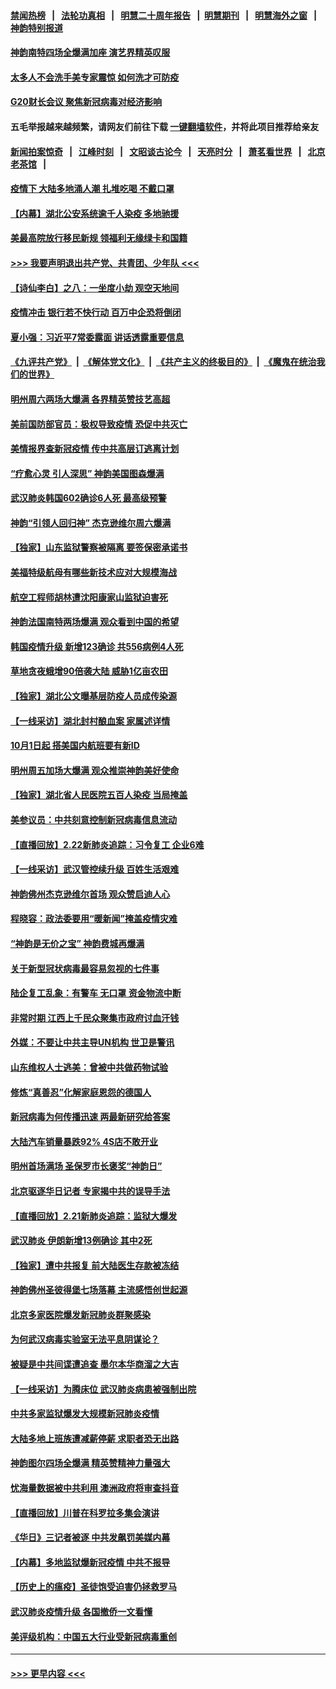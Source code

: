 #### [禁闻热榜](热点新闻.md?=0)  &nbsp;&nbsp;|&nbsp;&nbsp; [法轮功真相](https://github.com/gfw-breaker/truth/blob/master/README.md?=0) &nbsp;&nbsp;|&nbsp;&nbsp; [明慧二十周年报告](https://github.com/gfw-breaker/mh-reports/blob/master/README.md?=0) &nbsp;&nbsp;|&nbsp;&nbsp;[明慧期刊](https://github.com/gfw-breaker/mh-qikan) &nbsp;&nbsp;|&nbsp;&nbsp; [明慧海外之窗](https://github.com/gfw-breaker/mh-news/blob/master/README.md?=0) &nbsp;&nbsp;|&nbsp;&nbsp; [神韵特别报道](https://github.com/gfw-breaker/mh-news/blob/master/shenyun.md?=0)
#### [神韵南特四场全爆满加座 演艺界精英叹服](../pages/nf4514/n11890586.md?t=02241331) 
#### [太多人不会洗手美专家震惊 如何洗才可防疫](../pages/nf4514/n11875866.md?t=02241331) 
#### [G20财长会议 聚焦新冠病毒对经济影响](../pages/nf4514/n11890400.md?t=02241331) 
#### 五毛举报越来越频繁，请网友们前往下载 [一键翻墙软件](https://github.com/gfw-breaker/ssr-accounts)，并将此项目推荐给亲友
#### [新闻拍案惊奇](https://github.com/gfw-breaker/banned-news/blob/master/pages/link4.md) &nbsp;&nbsp;|&nbsp;&nbsp; [江峰时刻](https://github.com/gfw-breaker/banned-news/blob/master/pages/link4.md) &nbsp;&nbsp;|&nbsp;&nbsp; [文昭谈古论今](https://github.com/gfw-breaker/banned-news/blob/master/pages/link4.md) &nbsp;&nbsp;|&nbsp;&nbsp; [天亮时分](https://github.com/gfw-breaker/banned-news/blob/master/pages/link4.md) &nbsp;&nbsp;|&nbsp;&nbsp; [萧茗看世界](https://github.com/gfw-breaker/banned-news/blob/master/pages/link4.md) &nbsp;&nbsp;|&nbsp;&nbsp; [北京老茶馆](https://github.com/gfw-breaker/banned-news/blob/master/pages/link4.md) &nbsp;&nbsp;|&nbsp;&nbsp; 
#### [疫情下 大陆多地涌人潮 扎堆吃喝 不戴口罩](../pages/nf4514/n11890199.md?t=02241331) 
#### [【内幕】湖北公安系统逾千人染疫 多地驰援](../pages/nf4514/n11888526.md?t=02241331) 
#### [美最高院放行移民新规 领福利无缘绿卡和国籍](../pages/nf4514/n11889500.md?t=02241331) 
#### [>>> 我要声明退出共产党、共青团、少年队 <<<](https://github.com/begood0513/goodnews/blob/master/quit/letter.md) 
#### [【诗仙李白】之八：一坐度小劫 观空天地间](../pages/nf4514/n11880859.md?t=02241331) 
#### [疫情冲击 银行若不快行动 百万中企恐将倒闭](../pages/nf4514/n11890255.md?t=02241331) 
#### [夏小强：习近平7常委露面 讲话透露重要信息](../pages/nf4514/n11890133.md?t=02241331) 
#### [《九评共产党》](https://github.com/begood0513/9ping.md/blob/master/README.md) &nbsp;|&nbsp; [《解体党文化》](../../../../jtdwh.md/blob/master/README.md)  &nbsp;|&nbsp; [《共产主义的终极目的》](../../../../gczydzjmd.md/blob/master/README.md) &nbsp;|&nbsp; [《魔鬼在统治我们的世界》](../../../../mgztzwmdsj.md/blob/master/README.md) 
#### [明州周六两场大爆满 各界精英赞技艺高超](../pages/nf4514/n11890029.md?t=02241331) 
#### [美前国防部官员：极权导致疫情 恐促中共灭亡](../pages/nf4514/n11889092.md?t=02241331) 
#### [美情报界查新冠疫情 传中共高层订逃离计划](../pages/nf4514/n11888161.md?t=02241331) 
#### [“疗愈心灵 引人深思” 神韵美国图森爆满](../pages/nf4514/n11889889.md?t=02241331) 
#### [武汉肺炎韩国602确诊6人死 最高级预警](../pages/nf4514/n11889715.md?t=02241331) 
#### [神韵“引领人回归神” 杰克逊维尔周六爆满](../pages/nf4514/n11889630.md?t=02241331) 
#### [【独家】山东监狱警察被隔离 要签保密承诺书](../pages/nf4514/n11889454.md?t=02241331) 
#### [美福特级航母有哪些新技术应对大规模海战](../pages/nf4514/n11882087.md?t=02241331) 
#### [航空工程师胡林遭沈阳康家山监狱迫害死](../pages/nf4514/n11888407.md?t=02241331) 
#### [神韵法国南特两场爆满 观众看到中国的希望](../pages/nf4514/n11888918.md?t=02241331) 
#### [韩国疫情升级 新增123确诊 共556病例4人死](../pages/nf4514/n11888882.md?t=02241331) 
#### [草地贪夜蛾增90倍袭大陆 威胁1亿亩农田](../pages/nf4514/n11888493.md?t=02241331) 
#### [【独家】湖北公文曝基层防疫人员成传染源](../pages/nf4514/n11887125.md?t=02241331) 
#### [【一线采访】湖北封村酿血案 家属述详情](../pages/nf4514/n11888368.md?t=02241331) 
#### [10月1日起 搭美国内航班要有新ID](../pages/nf4514/n11888243.md?t=02241331) 
#### [明州周五加场大爆满 观众推崇神韵美好使命](../pages/nf4514/n11888062.md?t=02241331) 
#### [【独家】湖北省人民医院五百人染疫 当局掩盖](../pages/nf4514/n11888080.md?t=02241331) 
#### [美参议员：中共刻意控制新冠病毒信息流动](../pages/nf4514/n11887949.md?t=02241331) 
#### [【直播回放】2.22新肺炎追踪：习令复工 企业6难](../pages/nf4514/n11887888.md?t=02241331) 
#### [【一线采访】武汉管控续升级 百姓生活艰难](../pages/nf4514/n11886970.md?t=02241331) 
#### [神韵佛州杰克逊维尔首场 观众赞启迪人心](../pages/nf4514/n11887811.md?t=02241331) 
#### [程晓容：政法委要用“暖新闻”掩盖疫情灾难](../pages/nf4514/n11887567.md?t=02241331) 
#### [“神韵是无价之宝” 神韵费城再爆满](../pages/nf4514/n11887726.md?t=02241331) 
#### [关于新型冠状病毒最容易忽视的七件事](../pages/nf4514/n11886753.md?t=02241331) 
#### [陆企复工乱象：有警车 无口罩 资金物流中断](../pages/nf4514/n11886914.md?t=02241331) 
#### [非常时期 江西上千民众聚集市政府讨血汗钱](../pages/nf4514/n11886708.md?t=02241331) 
#### [外媒：不要让中共主导UN机构 世卫是警讯](../pages/nf4514/n11886401.md?t=02241331) 
#### [山东维权人士逃美：曾被中共做药物试验](../pages/nf4514/n11884557.md?t=02241331) 
#### [修炼“真善忍”化解家庭恩怨的德国人](../pages/nf4514/n11886559.md?t=02241331) 
#### [新冠病毒为何传播迅速 两最新研究给答案](../pages/nf4514/n11886505.md?t=02241331) 
#### [大陆汽车销量暴跌92% 4S店不敢开业](../pages/nf4514/n11886391.md?t=02241331) 
#### [明州首场满场 圣保罗市长褒奖“神韵日”](../pages/nf4514/n11886134.md?t=02241331) 
#### [北京驱逐华日记者 专家揭中共的误导手法](../pages/nf4514/n11886124.md?t=02241331) 
#### [【直播回放】2.21新肺炎追踪：监狱大爆发](../pages/nf4514/n11886081.md?t=02241331) 
#### [武汉肺炎 伊朗新增13例确诊 其中2死](../pages/nf4514/n11885880.md?t=02241331) 
#### [【独家】遭中共报复 前大陆医生存款被冻结](../pages/nf4514/n11884783.md?t=02241331) 
#### [神韵佛州圣彼得堡七场落幕 主流感悟创世起源](../pages/nf4514/n11885432.md?t=02241331) 
#### [北京多家医院爆发新冠肺炎群聚感染](../pages/nf4514/n11884463.md?t=02241331) 
#### [为何武汉病毒实验室无法平息阴谋论？](../pages/nf4514/n11884970.md?t=02241331) 
#### [被疑是中共间谍遭追查 墨尔本华商溜之大吉](../pages/nf4514/n11882036.md?t=02241331) 
#### [【一线采访】为腾床位 武汉肺炎病患被强制出院](../pages/nf4514/n11884399.md?t=02241331) 
#### [中共多家监狱爆发大规模新冠肺炎疫情](../pages/nf4514/n11884649.md?t=02241331) 
#### [大陆多地上班族遭减薪停薪 求职者恐无出路](../pages/nf4514/n11884023.md?t=02241331) 
#### [神韵图尔四场全爆满 精英赞精神力量强大](../pages/nf4514/n11884287.md?t=02241331) 
#### [忧海量数据被中共利用 澳洲政府将审查抖音](../pages/nf4514/n11884360.md?t=02241331) 
#### [【直播回放】川普在科罗拉多集会演讲](../pages/nf4514/n11883640.md?t=02241331) 
#### [《华日》三记者被逐 中共发飙罚美媒内幕](../pages/nf4514/n11884184.md?t=02241331) 
#### [【内幕】多地监狱爆新冠疫情 中共不报导](../pages/nf4514/n11883419.md?t=02241331) 
#### [【历史上的瘟疫】圣徒饱受迫害仍拯救罗马](../pages/nf4514/n11869717.md?t=02241331) 
#### [武汉肺炎疫情升级 各国撤侨一文看懂](../pages/nf4514/n11859313.md?t=02241331) 
#### [美评级机构：中国五大行业受新冠病毒重创](../pages/nf4514/n11883846.md?t=02241331) 

----
#### [ >>> 更早内容 <<< ](../indexes/nf4514-earlier.md)
